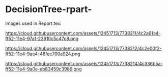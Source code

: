 # DecisionTree-rpart-

Images used in Report.tex:

https://cloud.githubusercontent.com/assets/12451713/7738211/4c2a61a4-ff52-11e4-97a1-23910c5c47c8.png

https://cloud.githubusercontent.com/assets/12451713/7738212/4c2e00f2-ff52-11e4-9ae4-46fec700a924.png

https://cloud.githubusercontent.com/assets/12451713/7738214/4c336b5a-ff52-11e4-9a0e-eb83459c3989.png

